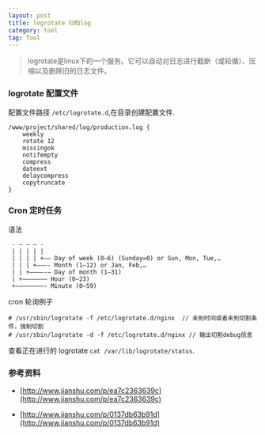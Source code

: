 ```yaml
---
layout: post
title: logrotate 归档log
category: tool
tag: Tool
---
```


> logrotate是linux下的一个服务。它可以自动对日志进行截断（或轮循）、压缩以及删除旧的日志文件。

### logrotate 配置文件

配置文件路径 `/etc/logrotate.d`,在目录创建配置文件.

```shell
/www/project/shared/log/production.log {
    weekly
    rotate 12
    missingok
    notifempty
    compress
    dateext
    delaycompress
    copytruncate
}
```

### Cron 定时任务

语法

```
 - – – – -
 | | | | |
 | | | | +—– Day of week (0–6) (Sunday=0) or Sun, Mon, Tue,…
 | | | +———- Month (1–12) or Jan, Feb,…
 | | +————-— Day of month (1–31)
 | +——————– Hour (0–23)
 +————————- Minute (0–59)

```

cron 轮询例子

```
# /usr/sbin/logrotate -f /etc/logrotate.d/nginx  // 未到时间或者未到切割条件，强制切割
# /usr/sbin/logrotate -d -f /etc/logrotate.d/nginx // 输出切割debug信息

```

查看正在进行的 logrotate `cat /var/lib/logrotate/status`.

### 参考资料

- [http://www.jianshu.com/p/ea7c2363639c](http://www.jianshu.com/p/ea7c2363639c)

- [http://www.jianshu.com/p/0137db63b91d](http://www.jianshu.com/p/0137db63b91d)

